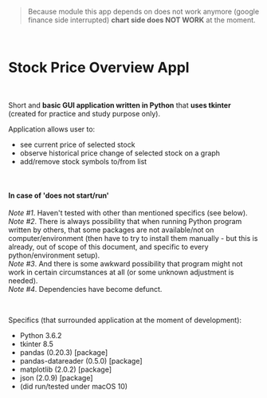> Because module this app depends on does 
> not work anymore (google finance side interrupted)
> **chart side does NOT WORK** at the moment.

<br>

# Stock Price Overview Appl

<br>


Short and **basic GUI application written in Python** that **uses tkinter** (created for practice and study purpose only). 

Application allows user to:
- see current price of selected stock
- observe historical price change of selected stock on a graph
- add/remove stock symbols to/from list

<br>

#### In case of 'does not start/run'

*Note #1*. Haven't tested with other than mentioned specifics (see below).<br> 
*Note #2*. There is always possibility that when running Python program written by others, that some packages are not available/not on computer/environment (then have to try to install them manually - but this is already, out of scope of this document, and specific to every python/environment setup).<br>
*Note #3*. And there is some awkward possibility that program might not work in certain circumstances at all (or some unknown adjustment is needed).<br>
*Note #4*. Dependencies have become defunct.

<br>

Specifics (that surrounded application at the moment of development):
- Python 3.6.2
- tkinter 8.5
- pandas (0.20.3) [package]
- pandas-datareader (0.5.0) [package]
- matplotlib (2.0.2) [package]
- json (2.0.9) [package]
- (did run/tested under macOS 10)
